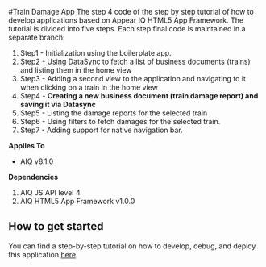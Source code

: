 #Train Damage App
The step 4 code of the step by step tutorial of how to develop applications based on Appear IQ HTML5 App Framework.
The tutorial is divided into five steps. Each step final code is maintained in a separate branch:
  1. Step1 - Initialization using the boilerplate app.
  2. Step2 - Using DataSync to fetch a list of business documents (trains) and listing them in the home view
  3. Step3 - Adding a second view to the application and navigating to it when clicking on a train in the home view
  4. Step4 - **Creating a new business document (train damage report) and saving it via Datasync**
  5. Step5 - Listing the damage reports for the selected train
  6. Step6 - Using filters to fetch damages for the selected train.
  7. Step7 - Adding support for native navigation bar.

**Applies To**

* AIQ v8.1.0 

**Dependencies**

1. AIQ JS API level 4
2. AIQ HTML5 App Framework v1.0.0

## How to get started
You can find a step-by-step tutorial on how to develop, debug, and deploy this application [here](https://appeariq.com/content/use-aiq-app-framework).
